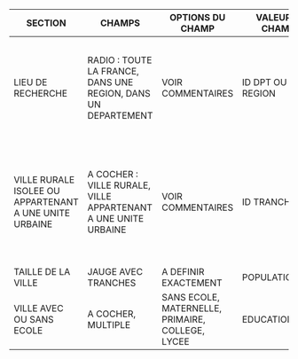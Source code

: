 | SECTION | CHAMPS | OPTIONS DU CHAMP | VALEUR DU CHAMPS | COMMENTAIRES |
|---|---|---|---|---|
| LIEU DE RECHERCHE | RADIO : TOUTE LA FRANCE, DANS UNE REGION, DANS UN DEPARTEMENT | VOIR COMMENTAIRES | ID DPT OU REGION | LORSQUE REGION OU DPT EST SELECTIONNE, UNE LISTE DEROULANTE S'AFFICHE ET PERMET DE FAIRE UN CHOIX|
| VILLE RURALE ISOLEE OU APPARTENANT A UNE UNITE URBAINE | A COCHER : VILLE RURALE, VILLE APPARTENANT A UNE UNITE URBAINE | VOIR COMMENTAIRES | ID TRANCHE_UU | LORSQUE L'OPTION UU EST COCHEE, UNE JAUGE D'AJUSTEMENT APPARAIT POUR SELECTIONNER UNE POPULATION MIN ET UNE POP MAX |
| TAILLE DE LA VILLE | JAUGE AVEC TRANCHES | A DEFINIR EXACTEMENT | POPULATION | |
| VILLE AVEC OU SANS ECOLE | A COCHER, MULTIPLE | SANS ECOLE, MATERNELLE, PRIMAIRE, COLLEGE, LYCEE | EDUCATION_TYPE || 